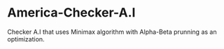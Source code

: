 # America-Checker-A.I
Checker A.I that uses Minimax algorithm with Alpha-Beta prunning as an optimization.
